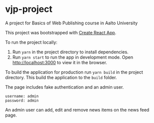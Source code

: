 # vjp-project
A project for Basics of Web Publishing course in Aalto University

This project was bootstrapped with [Create React App](https://github.com/facebook/create-react-app).

To run the project locally:
 1. Run `yarn` in the project directory to install dependencies.
 2. Run `yarn start` to run the app in development mode. Open [http://localhost:3000](http://localhost:3000) to view it in the browser.

To build the application for production run `yarn build` in the project directory. This build the application to the `build` folder.

The page includes fake authentication and an admin user.
```
username: admin
password: admin
```

An admin user can add, edit and remove news items on the news feed page.